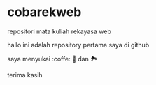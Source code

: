 # cobarekweb
repositori mata kuliah rekayasa web

hallo ini adalah repository pertama saya di github

saya menyukai :coffe: :pizza: dan :national_park:

terima kasih
